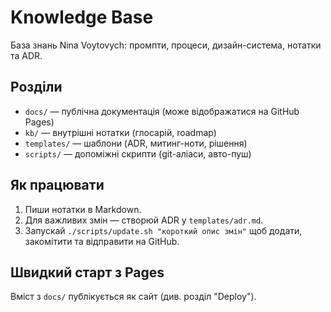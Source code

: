 # Knowledge Base

База знань Nina Voytovych: промпти, процеси, дизайн-система, нотатки та ADR.

## Розділи
- `docs/` — публічна документація (може відображатися на GitHub Pages)
- `kb/` — внутрішні нотатки (глосарій, roadmap)
- `templates/` — шаблони (ADR, митинг-ноти, рішення)
- `scripts/` — допоміжні скрипти (git-аліаси, авто-пуш)

## Як працювати
1. Пиши нотатки в Markdown.
2. Для важливих змін — створюй ADR у `templates/adr.md`.
3. Запускай `./scripts/update.sh "короткий опис змін"` щоб додати, закомітити та відправити на GitHub.

## Швидкий старт з Pages
Вміст з `docs/` публікується як сайт (див. розділ "Deploy").